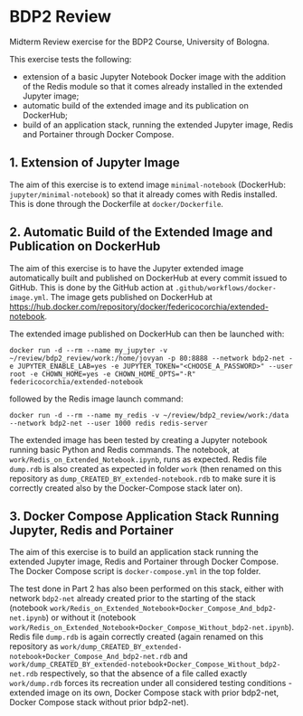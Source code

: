 # BDP2 Review
Midterm Review exercise for the BDP2 Course, University of Bologna.

This exercise tests the following:
- extension of a basic Jupyter Notebook Docker image with the addition of the Redis module so that it comes already installed in the extended Jupyter image;
- automatic build of the extended image and its publication on DockerHub;
- build of an application stack, running the extended Jupyter image, Redis and Portainer through Docker Compose.

## 1. Extension of Jupyter Image
The aim of this exercise is to extend image ```minimal-notebook``` (DockerHub: ```jupyter/minimal-notebook```) so that it already comes with Redis installed. This is done through the Dockerfile at ```docker/Dockerfile```.

## 2. Automatic Build of the Extended Image and Publication on DockerHub
The aim of this exercise is to have the Jupyter extended image automatically built and published on DockerHub at every commit issued to GitHub. This is done by the GitHub action at ```.github/workflows/docker-image.yml```. The image gets published on DockerHub at https://hub.docker.com/repository/docker/federicocorchia/extended-notebook.

The extended image published on DockerHub can then be launched with:

```docker run -d --rm --name my_jupyter -v ~/review/bdp2_review/work:/home/jovyan -p 80:8888 --network bdp2-net -e JUPYTER_ENABLE_LAB=yes -e JUPYTER_TOKEN="<CHOOSE_A_PASSWORD>" --user root -e CHOWN_HOME=yes -e CHOWN_HOME_OPTS="-R" federicocorchia/extended-notebook```

followed by the Redis image launch command:

```docker run -d --rm --name my_redis -v ~/review/bdp2_review/work:/data --network bdp2-net --user 1000 redis redis-server```

The extended image has been tested by creating a Jupyter notebook running basic Python and Redis commands. The notebook, at ```work/Redis_on_Extended_Notebook.ipynb```, runs as expected. Redis file ```dump.rdb``` is also created as expected in folder ```work``` (then renamed on this repository as ```dump_CREATED_BY_extended-notebook.rdb``` to make sure it is correctly created also by the Docker-Compose stack later on).

## 3. Docker Compose Application Stack Running Jupyter, Redis and Portainer
The aim of this exercise is to build an application stack running the extended Jupyter image, Redis and Portainer through Docker Compose. The Docker Compose script is ```docker-compose.yml``` in the top folder.

The test done in Part 2 has also been performed on this stack, either with network ```bdp2-net``` already created prior to the starting of the stack (notebook ```work/Redis_on_Extended_Notebook+Docker_Compose_And_bdp2-net.ipynb```) or without it (notebook ```work/Redis_on_Extended_Notebook+Docker_Compose_Without_bdp2-net.ipynb```). Redis file ```dump.rdb``` is again correctly created (again renamed on this repository as ```work/dump_CREATED_BY_extended-notebook+Docker_Compose_And_bdp2-net.rdb``` and ```work/dump_CREATED_BY_extended-notebook+Docker_Compose_Without_bdp2-net.rdb``` respectively, so that the absence of a file called exactly ```work/dump.rdb``` forces its recreation under all considered testing conditions - extended image on its own, Docker Compose stack with prior bdp2-net, Docker Compose stack without prior bdp2-net).

